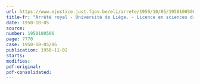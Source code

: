 ```yaml
---
url: https://www.ejustice.just.fgov.be/eli/arrete/1950/10/05/1950100506/justel
title-fr: "Arrêté royal - Université de Liège. - Licence en sciences diplomatiques. - Rétributions à payer par les étudiants pour les exercices pratiques"
date: 1950-10-05
source:
number: 1950100506
page: 7770
case: 1950-10-05/06
publication: 1950-11-02
starts:
modifies:
pdf-original:
pdf-consolidated:
---
```


